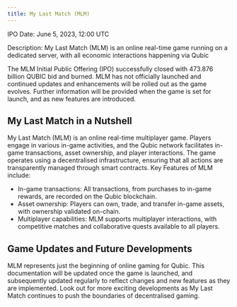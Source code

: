 ```yaml
---
title: My Last Match (MLM)
---
```




IPO Date: June 5, 2023, 12:00 UTC

Description: My Last Match (MLM) is an online real-time game running on a dedicated server, with all economic interactions happening via Qubic

The MLM Initial Public Offering (IPO) successfully closed with 473.876 billion QUBIC bid and burned.
MLM has not officially launched and continued updates and enhancements will be rolled out as the game evolves. Further information will be provided when the game is set for launch, and as new features are introduced.

## My Last Match in a Nutshell

My Last Match (MLM) is an online real-time multiplayer game. Players engage in various in-game activities, and the Qubic network facilitates in-game transactions, asset ownership, and player interactions. The game operates using a decentralised infrastructure, ensuring that all actions are transparently managed through smart contracts.
Key Features of MLM include:
 - In-game transactions: All transactions, from purchases to in-game rewards, are recorded on the Qubic blockchain.
 - Asset ownership: Players can own, trade, and transfer in-game assets, with ownership validated on-chain.
 - Multiplayer capabilities: MLM supports multiplayer interactions, with competitive matches and collaborative quests available to all players.

## Game Updates and Future Developments
MLM represents just the beginning of online gaming for Qubic. This documentation will be updated once the game is launched, and subsequently updated regularly to reflect changes and new features as they are implemented.
Look out for more exciting developments as My Last Match continues to push the boundaries of decentralised gaming.